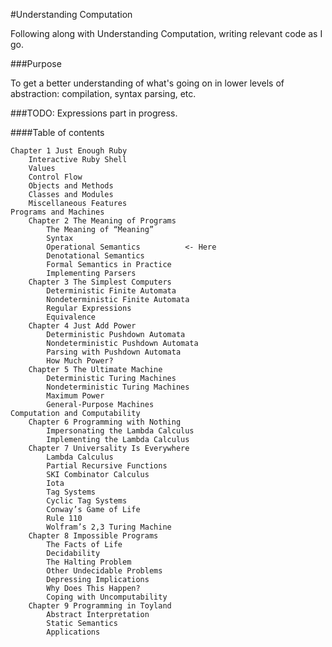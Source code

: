 #Understanding Computation

Following along with Understanding Computation, writing relevant code as I go.

###Purpose

To get a better understanding of what's going on in lower levels of abstraction: compilation, syntax parsing, etc.

###TODO:
Expressions part in progress.


####Table of contents
```
Chapter 1 Just Enough Ruby
    Interactive Ruby Shell
    Values
    Control Flow
    Objects and Methods
    Classes and Modules
    Miscellaneous Features
Programs and Machines
    Chapter 2 The Meaning of Programs
        The Meaning of “Meaning”
        Syntax
        Operational Semantics          <- Here
        Denotational Semantics
        Formal Semantics in Practice
        Implementing Parsers
    Chapter 3 The Simplest Computers
        Deterministic Finite Automata
        Nondeterministic Finite Automata
        Regular Expressions
        Equivalence
    Chapter 4 Just Add Power
        Deterministic Pushdown Automata
        Nondeterministic Pushdown Automata
        Parsing with Pushdown Automata
        How Much Power?
    Chapter 5 The Ultimate Machine
        Deterministic Turing Machines
        Nondeterministic Turing Machines
        Maximum Power
        General-Purpose Machines
Computation and Computability
    Chapter 6 Programming with Nothing
        Impersonating the Lambda Calculus
        Implementing the Lambda Calculus
    Chapter 7 Universality Is Everywhere
        Lambda Calculus
        Partial Recursive Functions
        SKI Combinator Calculus
        Iota
        Tag Systems
        Cyclic Tag Systems
        Conway’s Game of Life
        Rule 110
        Wolfram’s 2,3 Turing Machine
    Chapter 8 Impossible Programs
        The Facts of Life
        Decidability
        The Halting Problem
        Other Undecidable Problems
        Depressing Implications
        Why Does This Happen?
        Coping with Uncomputability
    Chapter 9 Programming in Toyland
        Abstract Interpretation
        Static Semantics
        Applications
```
